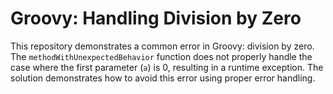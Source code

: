 # Groovy: Handling Division by Zero

This repository demonstrates a common error in Groovy: division by zero.  The `methodWithUnexpectedBehavior` function does not properly handle the case where the first parameter (`a`) is 0, resulting in a runtime exception.  The solution demonstrates how to avoid this error using proper error handling.